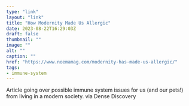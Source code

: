 ```yaml
---
type: "link"
layout: "link"
title: "How Modernity Made Us Allergic"
date: 2023-08-22T16:29:03Z
draft: false
thumbnail: ""
image: ""
alt: ""
caption: ""
href: "https://www.noemamag.com/modernity-has-made-us-allergic/"
tags:
- immune-system
---
```


Article going over possible immune system issues for us (and our pets!) from living in a modern society. via Dense Discovery
